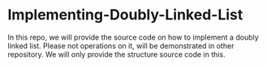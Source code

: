 # Implementing-Doubly-Linked-List
In this repo, we will provide the source code on how to implement a doubly linked list. Please not operations on it, will be demonstrated in other repository. We will only provide the structure source code in this.
